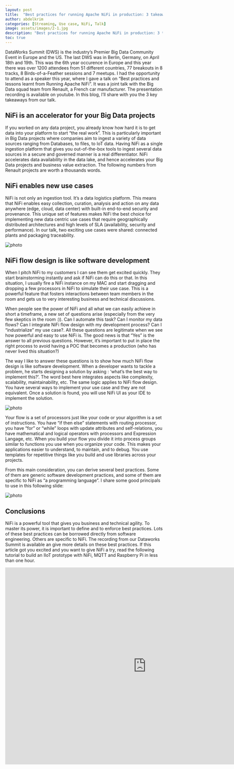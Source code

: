 ```yaml
---
layout: post
title:  "Best practices for running Apache NiFi in production: 3 takeaways from real world projects"
author: abdelkrim
categories: [Streaming, Use case, NiFi, Talk]
image: assets/images/2-1.jpg
description: "Best practices for running Apache NiFi in production: 3 takeaways from real world projects"
toc: true
---
```

DataWorks Summit (DWS) is the industry’s Premier Big Data Community Event in Europe and the US. The last DWS was in Berlin, Germany, on April 18th and 19th. This was the 6th year occurence in Europe and this year there was over 1200 attendees from 51 different countries, 77 breakouts in 8 tracks, 8 Birds-of-a-Feather sessions and 7 meetups. I had the opportunity to attend as a speaker this year, where I gave a talk on “Best practices and lessons learnt from Running Apache NiFi”. It was a joint talk with the Big Data squad team from Renault, a French car manufacturer. The presentation recording is available on youtube. In this blog, I’ll share with you the 3 key takeaways from our talk.

## NiFi is an accelerator for your Big Data projects

If you worked on any data project, you already know how hard it is to get data into your platform to start “the real work”. This is particularly important in Big Data projects where companies aim to ingest a variety of data sources ranging from Databases, to files, to IoT data. Having NiFi as a single ingestion platform that gives you out-of-the-box tools to ingest several data sources in a secure and governed manner is a real differentiator. NiFi accelerates data availability in the data lake, and hence accelerates your Big Data projects and business value extraction. The following numbers from Renault projects are worth a thousands words.

## NiFi enables new use cases

NiFi is not only an ingestion tool. It’s a data logistics platform. This means that NiFi enables easy collection, curation, analysis and action on any data anywhere (edge, cloud, data center) with built-in end-to-end security and provenance. This unique set of features makes NiFi the best choice for implementing new data centric use cases that require geographically distributed architectures and high levels of SLA (availability, security and performance). In our talk, two exciting use cases were shared: connected plants and packaging traceability.

![photo]({{site.baseurl}}/assets/images/2-2.png)

## NiFi flow design is like software development

When I pitch NiFi to my customers I can see them get excited quickly. They start brainstorming instantly and ask if NiFi can do this or that. In this situation, I usually fire a NiFi instance on my MAC and start dragging and dropping a few processors in NiFi to simulate their use case. This is a powerful feature that fosters interactions between team members in the room and gets us to very interesting business and technical discussions.

When people see the power of NiFi and all what we can easily achieve in short a timeframe, a new set of questions arise (especially from the very few skeptics in the room :)). Can I automate this task? Can I monitor my data flows? Can I integrate NiFi flow design with my development process? Can I “industrialize” my use case?. All these questions are legitimate when we see how powerful and easy to use NiFi is. The good news is that “Yes” is the answer to all previous questions. However, it’s important to put in place the right process to avoid having a POC that becomes a production (who has never lived this situation?)

The way I like to answer these questions is to show how much NiFi flow design is like software development. When a developer wants to tackle a problem, he starts designing a solution by asking : ‘what’s the best way to implement this?’. The word best here integrates aspects like complexity, scalability, maintainability, etc. The same logic applies to NiFi flow design. You have several ways to implement your use case and they are not equivalent. Once a solution is found, you will use NiFi UI as your IDE to implement the solution.

![photo]({{site.baseurl}}/assets/images/2-3.png)


Your flow is a set of processors just like your code or your algorithm is a set of instructions. You have “if then else” statements with routing processor, you have “for” or “while” loops with update attributes and self-relations, you have mathematical and logical operators with processors and Expression Langage, etc. When you build your flow you divide it into process groups similar to functions you use when you organize your code. This makes your applications easier to understand, to maintain, and to debug. You use templates for repetitive things like you build and use libraries across your projects.

From this main consideration, you can derive several best practices. Some of them are generic software development practices, and some of them are specific to NiFi as “a programming language”. I share some good principals to use in this following slide:

![photo]({{site.baseurl}}/assets/images/2-4.png)

## Conclusions

NiFi is a powerful tool that gives you business and technical agility. To master its power, it is important to define and to enforce best practices. Lots of these best practices can be borrowed directly from software engineering. Others are specific to NiFi. The recording from our Dataworks Summit is available an give more details on these best practices. If this article got you excited and you want to give NiFi a try, read the following tutorial to build an IIoT prototype with NiFi, MQTT and Raspberry Pi in less than one hour.

<iframe width="900" height="630" src="https://www.youtube.com/embed/rF7FV8cCYIc" frameborder="0" allow="accelerometer; autoplay; encrypted-media; gyroscope; picture-in-picture" allowfullscreen></iframe>


  
  
